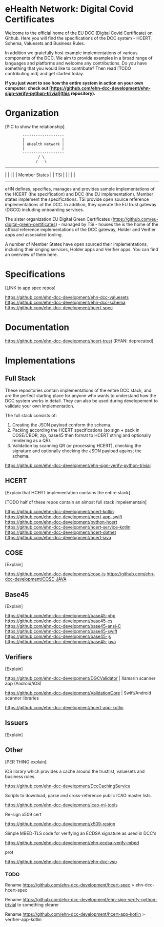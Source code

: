 # eHealth Network: Digital Covid Certificates

Welcome to the official home of the EU DCC (Digital Covid Certificate) on Github. Here you will find the specifications of the DCC system - HCERT, Schema, Valuesets and Business Rules.

In addition we gratefully host example implementations of various components of the DCC. We aim to provide examples in a broad range of languages and platforms and welcome any contributions. Do you have something that you would like to contribute? Then read [TODO contributing.md] and get started today.





**If you just want to see how the entire system in action on your own computer: check out [https://github.com/ehn-dcc-development/ehn-sign-verify-python-trivial](this repository).**

# Organization

[PIC to show the relationship]

			-------------------
			|                 |
			| eHealth Network |  	
			|				  | 	
			-------------------         
				   / \    
				  /   \						
----------------- 		-----------------
|               |       |               |
| Member States |  		|      TSi      |
|		        |       |               |
-----------------		-----------------

eHN defines, specifies, manages and provides sample implementations of the HCERT (the specification) and DCC (the EU implementation).
Member states implement the specifications.
TSi provide open source reference implementations of the DCC. In addition, they operate the EU trust gateway (DGCG) including onboarding services.

The sister organization EU Digital Green Certificates (https://github.com/eu-digital-green-certificates) - managed by TSi - houses the is the home of the official reference implementations of the DCC gateway, Holder and Verifier apps and assosiated tooling.

A number of Member States have open sourced their implementations, including their singing services, Holder apps and Verifier apps. You can find an overview of them here.




# Specifications

[LINK to app spec repos]


https://github.com/ehn-dcc-development/ehn-dcc-valuesets
https://github.com/ehn-dcc-development/ehn-dcc-schema
https://github.com/ehn-dcc-development/hcert-spec


# Documentation


https://github.com/ehn-dcc-development/hcert-trust [RYAN: deprecated]


# Implementations



## Full Stack

These repositories contain implementations of the entire DCC stack, and are the perfect starting place for anyone who wants to understand how the DCC system works in detail. They can also be used during developement to validate your own implementation.

The full stack consists of:

1. Creating the JSON payload conform the schema.
2. Packing according the HCERT specifications (so sign + pack in COSE/CBOR, zip, base45 then format to HCERT string and optionally rendering as a QR).
3. Validation by scanning QR (or processing HCERT), checking the signature and optionally checking the JSON payload against the schema.

https://github.com/ehn-dcc-development/ehn-sign-verify-python-trivial

## HCERT

[Explain that HCERT implementation contains the entire stack]

[TODO half of these repos contain an almost full stack impelementain]

https://github.com/ehn-dcc-development/hcert-kotlin
https://github.com/ehn-dcc-development/hcert-app-swift
https://github.com/ehn-dcc-development/python-hcert
https://github.com/ehn-dcc-development/hcert-service-kotlin
https://github.com/ehn-dcc-development/hcert-dotnet
https://github.com/ehn-dcc-development/hcert-java

## COSE

[Explain]


https://github.com/ehn-dcc-development/cose-js
https://github.com/ehn-dcc-development/COSE-JAVA

## Base45

[Explain]

https://github.com/ehn-dcc-development/base45-php
https://github.com/ehn-dcc-development/base45-cs
https://github.com/ehn-dcc-development/base45-ansi-C
https://github.com/ehn-dcc-development/base45-swift
https://github.com/ehn-dcc-development/base45-js
https://github.com/ehn-dcc-development/base45-java

## Verifiers

[Explain]

https://github.com/ehn-dcc-development/DGCValidator | Xamarin scanner app (Android/iOS)

https://github.com/ehn-dcc-development/ValidationCore | Swift/Android scanner libraries

https://github.com/ehn-dcc-development/hcert-app-kotlin

## Issuers

[Explain]


## Other

[PER THING explain]

iOS library which provides a cache around the trustlist, valuesets and business rules.

https://github.com/ehn-dcc-development/DccCachingService

Scripts to download, parse and cross-reference public ICAO master lists.

https://github.com/ehn-dcc-development/icao-ml-tools

Re-sign x509 cert

https://github.com/ehn-dcc-development/x509-resign

Simple MBED-TLS code for verifying an ECDSA signature as used in DCC's

https://github.com/ehn-dcc-development/ehn-ecdsa-verify-mbed

prot

https://github.com/ehn-dcc-development/ehn-dcc-vsu


### TODO

Rename https://github.com/ehn-dcc-development/hcert-spec > ehn-dcc-hcert-spec

Rename https://github.com/ehn-dcc-development/ehn-sign-verify-python-trivial to something clearer

Rename https://github.com/ehn-dcc-development/hcert-app-kotlin > verifier-app-kotlin


